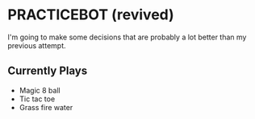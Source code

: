 # PRACTICEBOT (revived)

I'm going to make some decisions that are probably a lot better than my previous attempt.

## Currently Plays

- Magic 8 ball
- Tic tac toe
- Grass fire water